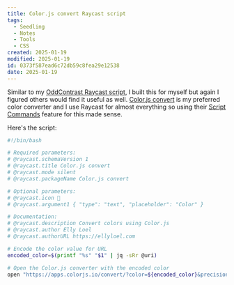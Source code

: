 ```yaml
---
title: Color.js convert Raycast script
tags:
  - Seedling
  - Notes
  - Tools
  - CSS
created: 2025-01-19
modified: 2025-01-19
id: 0373f587ead6c72db59c8fea29e12538
date: 2025-01-19
---
```

Similar to my [OddContrast Raycast script](/garden/oddcontrast-raycast-script), I built this for myself but again I figured others would find it useful as well. [Color.js convert](https://apps.colorjs.io/convert/) is my preferred color converter and I use Raycast for almost everything so using their [Script Commands](https://github.com/raycast/script-commands) feature for this made sense.

Here's the script:

```sh
#!/bin/bash

# Required parameters:
# @raycast.schemaVersion 1
# @raycast.title Color.js convert
# @raycast.mode silent
# @raycast.packageName Color.js convert

# Optional parameters:
# @raycast.icon 🎨
# @raycast.argument1 { "type": "text", "placeholder": "Color" }

# Documentation:
# @raycast.description Convert colors using Color.js
# @raycast.author Elly Loel
# @raycast.authorURL https://ellyloel.com

# Encode the color value for URL
encoded_color=$(printf "%s" "$1" | jq -sRr @uri)

# Open the Color.js converter with the encoded color
open "https://apps.colorjs.io/convert/?color=${encoded_color}&precision=4"
```
